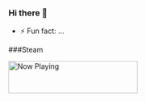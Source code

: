 ### Hi there 👋
- ⚡ Fun fact: ...

###Steam

<img src="https://steam-status-img.vercel.app/currently-playing?username=miniun" width="256" height="64" alt="Now Playing">
